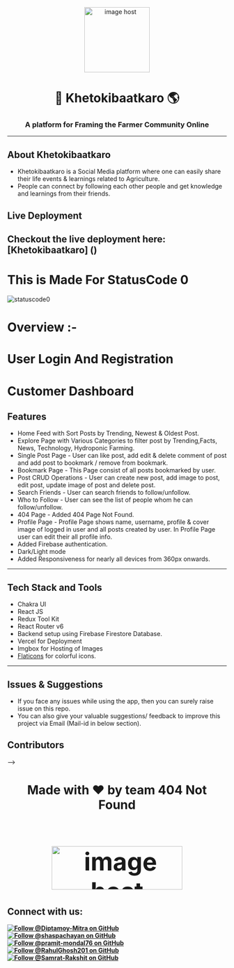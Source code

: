 <div align="center">
 <a href="https://imgbox.com/F88jY6rc" target="_blank"><img src="https://thumbs2.imgbox.com/21/ff/F88jY6rc_t.png" alt="image host" width="150" height="150"/></a>
 
# 🌱 Khetokibaatkaro 🌎


### A platform for Framing the Farmer Community Online

 </div>

---

## About Khetokibaatkaro

- Khetokibaatkaro is a Social Media platform where one can easily share their life events & learnings related to Agriculture.
- People can connect by following each other people and get knowledge and learnings from their friends.

## Live Deployment

Checkout the live deployment here: [Khetokibaatkaro] ()
---

# This is Made For StatusCode 0
![statuscode0](https://github.com/RahulGhosh201/Khetokibaatkaro/assets/99985624/99cab659-2496-431e-82a1-11c3dfea952e)



# Overview :- 


# User Login And Registration


# Customer Dashboard

## Features

- Home Feed with Sort Posts by Trending, Newest & Oldest Post.
- Explore Page with Various Categories to filter post by Trending,Facts, News, Technology, Hydroponic Farming.
- Single Post Page - User can like post, add edit & delete comment of post and add post to bookmark / remove from bookmark.
- Bookmark Page - This Page consist of all posts bookmarked by user.
- Post CRUD Operations - User can create new post, add image to post, edit post, update image of post and delete post.
- Search Friends - User can search friends to follow/unfollow.
- Who to Follow - User can see the list of people whom he can follow/unfollow.
- 404 Page - Added 404 Page Not Found.
- Profile Page - Profile Page shows name, username, profile & cover image of logged in user and all posts created by user. In Profile Page user can edit their all profile info.
- Added Firebase authentication.
- Dark/Light mode
- Added Responsiveness for nearly all devices from 360px onwards.



---

## Tech Stack and Tools

- Chakra UI
- React JS
- Redux Tool Kit
- React Router v6
- Backend setup using Firebase Firestore Database.
- Vercel for Deployment
- Imgbox for Hosting of Images
- [Flaticons](https://www.flaticon.com/) for colorful icons.


---

## Issues & Suggestions

- If you face any issues while using the app, then you can surely raise issue on this repo.
- You can also give your valuable suggestions/ feedback to improve this project via Email (Mail-id in below section).
## Contributors
<!--<div>
<h1 align="center">
 <b>Made with ❤️ by team 404 Not Found
<!-- [<img src="contributor1.jpg" width="50" height="50" alt="Contributor 1">](https://github.com/Contributor1)
  -->

<!--   <img src="https://thumbs2.imgbox.com/e3/72/yuv9J5TJ_t.png" alt="image host"/> -->

  


</div>-->
<br>
<div>
<h1 align="center">
 <b>Made with ❤️ by team 404 Not Found
<h1>
<!-- <a href="https://github.com/Diptamoy-Mitra/Khetokibaatkaro/contributors">
  <img src="https://contrib.rocks/image?repo=https://imgbox.com/aRpd69DG&&max=817" />
</a> -->
 <a href="https://imgbox.com/aRpd69DG" target="_blank"><img src="https://thumbs2.imgbox.com/5a/10/aRpd69DG_t.png" alt="image host" height="100" width="300"/></a>
</div>


## Connect with us:
<!-- <p align="left">
<a href = "mailto: kedar.kulkarni12@gmail.com" target="blank"><img src="https://img.shields.io/badge/Gmail-D14836?style=for-the-badge&logo=gmail&logoColor=white" alt="gmail" /></a>

</p> -->
<p>
<a href="https://github.com/Diptamoy-Mitra">
  <img src="https://img.shields.io/github/followers/Diptamoy-Mitra?label=Follow%20%40Diptamoy-Mitra&style=social" alt="Follow @Diptamoy-Mitra on GitHub">
</a>
<a href="https://github.com/shaspachayan">
  <img src="https://img.shields.io/github/followers/shaspachayan?label=Follow%20%40shaspachayan&style=social" alt="Follow @shaspachayan on GitHub">
</a>
 <a href="https://github.com/pramit-mondal76">
  <img src="https://img.shields.io/github/followers/pramit-mondal76?label=Follow%20%40pramit-mondal76&style=social" alt="Follow @pramit-mondal76 on GitHub">
</a>
<a href="https://github.com/RahulGhosh201">
  <img src="https://img.shields.io/github/followers/RahulGhosh201?label=Follow%20%40RahulGhosh201e&style=social" alt="Follow @RahulGhosh201 on GitHub">
</a>

<a href="https://github.com/Samrat-Rakshit">
  <img src="https://img.shields.io/github/followers/Samrat-Rakshit?label=Follow%20%40Samrat-Rakshit&style=social" alt="Follow @Samrat-Rakshit on GitHub">
</a>
</p>

